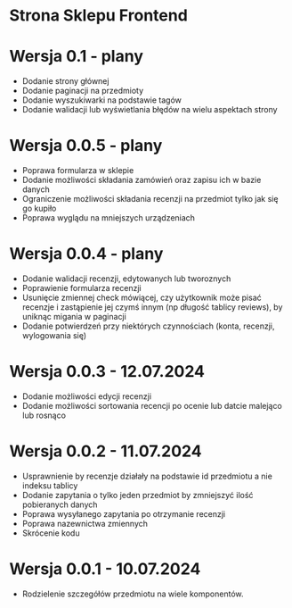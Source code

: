 # Strona Sklepu Frontend

# Wersja 0.1 - plany

- Dodanie strony głównej
- Dodanie paginacji na przedmioty
- Dodanie wyszukiwarki na podstawie tagów
- Dodanie walidacji lub wyświetlania błędów na wielu aspektach strony

# Wersja 0.0.5 - plany

- Poprawa formularza w sklepie
- Dodanie możliwości składania zamówień oraz zapisu ich w bazie danych
- Ograniczenie możliwości składania recenzji na przedmiot tylko jak się go kupiło
- Poprawa wyglądu na mniejszych urządzeniach

# Wersja 0.0.4 - plany

- Dodanie walidacji recenzji, edytowanych lub tworoznych
- Poprawienie formularza recenzji
- Usunięcie zmiennej check mówiącej, czy użytkownik może pisać recenzje i zastąpienie 
jej czymś innym (np długość tablicy reviews), by uniknąc migania w paginacji
- Dodanie potwierdzeń przy niektórych czynnościach (konta, recenzji, wylogowania się)

# Wersja 0.0.3 - 12.07.2024

- Dodanie możliwości edycji recenzji
- Dodanie możliwości sortowania recencji po ocenie lub datcie malejąco lub rosnąco

# Wersja 0.0.2 - 11.07.2024

- Usprawnienie by recenzje działały na podstawie id przedmiotu a nie indeksu tablicy
- Dodanie zapytania o tylko jeden przedmiot by zmniejszyć ilość pobieranych danych
- Poprawa wysyłanego zapytania po otrzymanie recenzji
- Poprawa nazewnictwa zmiennych
- Skrócenie kodu

# Wersja 0.0.1 - 10.07.2024

- Rodzielenie szczegółów przedmiotu na wiele komponentów.

